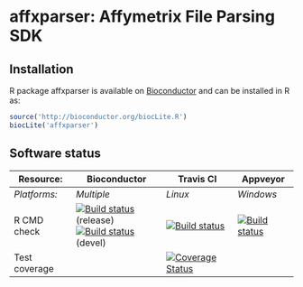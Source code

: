 # affxparser: Affymetrix File Parsing SDK


## Installation
R package affxparser is available on [Bioconductor](http://www.bioconductor.org/packages/devel/bioc/html/affxparser.html) and can be installed in R as:

```r
source('http://bioconductor.org/biocLite.R')
biocLite('affxparser')
```


## Software status

| Resource:     | Bioconductor        | Travis CI     | Appveyor         |
| ------------- | ------------------- | ------------- | ---------------- |
| _Platforms:_  | _Multiple_          | _Linux_       | _Windows_        |
| R CMD check   | <a href="http://bioconductor.org/checkResults/release/bioc-LATEST/affxparser/"><img border="0" src="http://bioconductor.org/shields/build/release/bioc/affxparser.svg" alt="Build status"></a> (release)</br><a href="http://bioconductor.org/checkResults/devel/bioc-LATEST/affxparser/"><img border="0" src="http://bioconductor.org/shields/build/devel/bioc/affxparser.svg" alt="Build status"></a> (devel) | <a href="https://travis-ci.org/HenrikBengtsson/affxparser"><img src="https://travis-ci.org/HenrikBengtsson/affxparser.svg" alt="Build status"></a> | <a href="https://ci.appveyor.com/project/HenrikBengtsson/affxparser"><img src="https://ci.appveyor.com/api/projects/status/github/HenrikBengtsson/affxparser?svg=true" alt="Build status"></a> |
| Test coverage |                     | <a href="https://coveralls.io/r/HenrikBengtsson/affxparser"><img src="https://coveralls.io/repos/HenrikBengtsson/affxparser/badge.svg?branch=develop" alt="Coverage Status"/></a>   |                  |
